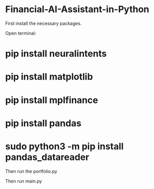 # Financial-AI-Assistant-in-Python

First install the necessary packages.

Open terminal:

 # pip install neuralintents
  
 # pip install matplotlib 
  
 # pip install mplfinance
  
 # pip install pandas
  
 # sudo python3 -m pip install pandas_datareader
  

Then run the portfolio.py

Then run main.py

